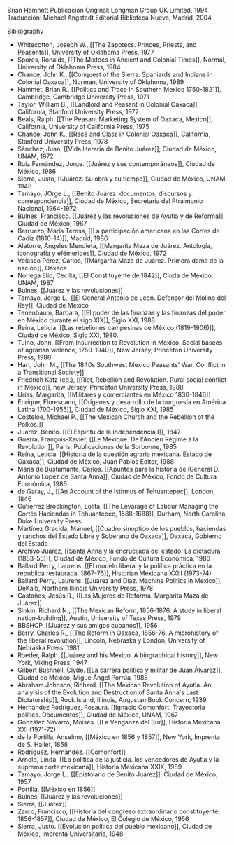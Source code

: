 Brian Hamnett
Publicación Original: Longman Group UK Limited, 1994
Traducción: Michael Angstadt Editorial Biblioteca Nueva, Madrid, 2004

Bibliography

- Whitecotton, Joseph W., [[The Zapotecs. Princes, Priests, and Peasents]], University of Oklahoma Press, 1977
- Spores, Ronalds, [[The Mixtecs in Ancient and Colonial Times]], Normal, University of Oklahoma Press, 1984
- Chance, John K., [[Conquest of the Sierra. Spaniards and Indians in Colonial Oaxaca]], Norman, University of Oklahoma, 1989
- Hammet, Brian R., [[Politics and Trace in Southern Mexico 1750-1821]], Cambridge, Cambridge University Press, 1971
- Taylor, William B., [[Landlord and Peasant in Colonial Oaxaca]], California, Stanford University Press, 1972
- Beals, Ralph. [[The Peasant Marketing System of Oaxaca, Mexico]], California, University of California Press, 1975
- Chance, John K., [[Race and Class in Colonial Oaxaca]], California, Stanford University Press, 1978
- Sánchez, Juan, [[Vida literaria de Benito Juárez]], Ciudad de México, UNAM, 1972
- Ruíz Fernández, Jorge. [[Juárez y sus contemporáneos]], Ciudad de México, 1986
- Sierra, Justo, [[Juárez. Su obra y su tiempo]], Ciudad de México, UNAM, 1948
- Tamayo, JOrge L., [[Benito Juárez. documentos, discursos y correspondencia]], Ciudad de México, Secretaría del Ptraimonio Nacional, 1964-1972
- Bulnes, Francisco. [[Juárez y las revoluciones de Ayutla y de Reforma]], Ciudad de México, 1967
- Berruezo, María Teresa, [[La participación americana en las Cortes de Cádiz (1810-14)]], Madrid, 1986
- Alatorre, Ángeles Mendieta, [[Margarita Maza de Juárez. Antología, iconografía y efémerides]], Ciudad de México, 1972
- Velasco Pérez, Carlos, [[Margarita Maza de Juárez. Primera dama de la nación]], Oaxaca
- Noriega Elío, Cecilia, [[El Constituyente de 1842]], Ciuda de México, UNAM, 1987
- Bulnes, [[Juárez y las revoluciones]]
- Tamayo, Jorge L., [[El General Antonio de Leon. Defensor del Molino del Rey]], Ciudad de México
- Tenenbaum, Bárbara, [[El poder de las finanzas y las finanzas del poder en México durante el sigo XIX]], Siglo XXI, 1988
- Reina, Leticia. [[Las rebeliones campesinas de México (1819-1906)]], Ciudad de México, Siglo XXI, 1980.
- Tuino, John, [[From Insurrection to Revolution in Mexico. Social basees of agrarian violence, 1750-1940]], New Jersey, Princeton University Press, 1986
- Hart, John M., [[The 1840s Southwest Mexico Peasants' War. Conflict in a Transitional Society]]
- Friedrich Katz (ed.), [[Riot, Rebellion and Revolution. Rural social conflict in Mexico]], new Jersey, Princeton University Press, 1988
- Urías, Margarita, [[Militares y comerciantes en México 1830-1846]]
- Enrique, Florescano, [[Orígenes y desarrollo de la burguesía en América Latina 1700-1955]], Ciudad de México, Siglo XXI, 1985
- Costeloe, Michael P., [[The Mexican Church and the Rebellion of the Polkos.]]
- Juárez, Benito. [[El Espíritu de la Independencia I]], 1847
- Guerra, François-Xavier, [[Le Mexique. De l'Ancien Régime à la Revolution]], Paris, Publicaciones de la Sorbonne, 1985
- Reina, Leticia. [[Historia de la cuestión agraria mexicana. Estado de Oaxaca]], Ciudad de México, Juan Pablos Editor, 1988
- Mária de Bustamante, Carlos. [[Apuntes para la historia de lGeneral D. Antonio López de Santa Anna]], Ciudad de México, Fondo de Cultura Económica, 1986
- de Garay, J., [[An Account of the Isthmus of Tehuantepec]], London, 1846
- Gutierrez Brockington, Lolita, [[The Levarage of Labour Managing the Cortés Haciendas in Tehuantepec, 1588-1688]], Durham, North Carolina, Duke University Press.
- Martínez Gracida, Manuel, [[Cuadro sinóptico de los pueblos, haciendas y ranchos del Estado Libre y Soberano de Oaxaca]], Oaxaca, Gobierno del Estado
- Archivo Juárez, [[Santa Anna y la encrucijada del estado. La dictadura (1853-55)]], Ciudad de México, Fondo de Cultura Económica, 1986
- Ballard Perry, Laurens. [[El modelo liberal y la política práctica en la republica restaurada, 1867-76]], Historian Mexicana XXIII (1973-74)
- Ballard Perry, Laurens. [[Juárez and Díaz. Machine Politics in Mexico]], DeKalb, Northern Illinois University Press, 1978
- Castaños, Jesús R., [[Las Mujeres de Reforma. Margarita Maza de Juárez]]
- Sinkin, Richard N., [[The Mexican Reform, 1856-1876. A study in liberal nation-building]], Austin, University of Texas Press, 1979
- BBSHCP, [[Juárez y sus amigos cubanos]], 1956
- Berry, Charles R., [[The Reform in Oaxaca, 1856-76. A microhistory of the liberal revolution]], Lincoln, Nebraska y London, University of Nebraska Press, 1981
- Roeder, Ralph. [[Juárez and his México. A biographical history]], New York,  Viking Press, 1947
- Gilbert Bushnell, Clyde. [[La carrera política y militar de Juan Álvarez]], Ciudad de México, Migue Ángel Porrúa, 1988
- Abraham Johnson, Richard. [[The Mexican Revolution of Ayutla. An analyisis of the Evolution and Destruction of Santa Anna's Last Dictatorship]], Rock Island, Illinois, Augustan Book Concern, 1939
- Hernández Rodríguez, Rosaura. [[Ignacio Comonfort. Trayectoria política. Documentos]], Ciudad de México, UNAM, 1967
- González Navarro, Moisés. [[La Venganza del Sur]], Historia Mexicana XXI (1971-72)
- de la Portilla, Anselmo, [[México en 1856 y 1857]], New York, Imprenta de S. Hallet, 1858
- Rodríguez, Hernández. [[Comonfort]]
- Arnold, Linda. [[La política de la justicia. los vencedores de Ayutla y la suprema corte mexicana]], Historia Mexicana XXIX, 1989
- Tamayo, Jorge L., [[Epistolario de Benito Juárez]], Ciudad de México, 1957
- Portilla, [[México en 1856]]
- Bulnes, [[Juárez y las revoluciones]]
- Sierra, [[Juárez]]
- Zarco, Francisco, [[Historia del congreso extraordinario constituyente, 1856-1857]], Ciudad de México, El Colegio de México, 1956
- Sierra, Justo. [[Evolución política del pueblo mexicano]], Ciudad de México, Imprenta Universitaria, 1948
